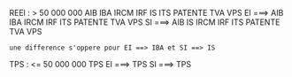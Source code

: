 






REEl : > 50 000 000
    AIB IBA IRCM IRF IS ITS PATENTE TVA VPS 
    EI ===> AIB IBA IRCM IRF ITS PATENTE TVA VPS
    SI ===> AIB IS IRCM IRF ITS PATENTE TVA VPS

    une difference s'oppere pour EI ==> IBA et SI ==> IS 

TPS : <= 50 000 000
    TPS 
    EI ===> TPS
    SI ===> TPS
